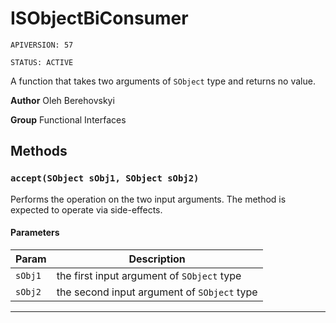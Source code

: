 # ISObjectBiConsumer

`APIVERSION: 57`

`STATUS: ACTIVE`

A function that takes two arguments of `SObject` type and returns no value.


**Author** Oleh Berehovskyi


**Group** Functional Interfaces

## Methods
### `accept(SObject sObj1, SObject sObj2)`

Performs the operation on the two input arguments. The method is expected to operate via side-effects.

#### Parameters
|Param|Description|
|---|---|
|`sObj1`|the first input argument of `SObject` type|
|`sObj2`|the second input argument of `SObject` type|

---
